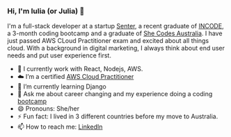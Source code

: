 ### Hi, I'm Iulia (or Julia) 👋
I'm a full-stack developer at a startup [Senter](https://www.senterhq.com/), a recent graduate of [INCODE](https://www.inco.org.au/incode), a 3-month coding bootcamp and a graduate of [She Codes Australia](https://shecodes.com.au/). I have just passed AWS CLoud Practitioner exam and excited about all things cloud. With a background in digital marketing, I always think about end user needs and put user experience first.  

- 🔭 I currently work with React, Nodejs, AWS. 
- :cloud: I’m a certified [AWS Cloud Practitioner](https://www.credly.com/badges/2ec72bc4-0dcc-429f-be66-84e48051f931/public_url)
- 🌱 I’m currently learning Django
- 💬 Ask me about career changing and my experience doing a coding [bootcamp](https://www.inco.org.au/incode)
- 😄 Pronouns: She/her
- ⚡ Fun fact: I lived in 3 different countries before my move to Australia. 
- 📫 How to reach me: [LinkedIn](https://www.linkedin.com/in/iulia-sharnina-636226a1/)
